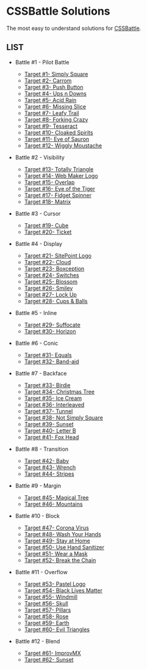# CSSBattle Solutions

The most easy to understand solutions for [CSSBattle](https://cssbattle.dev/).

## LIST

* Battle #1 - Pilot Battle

  * [Target #1- Simply Square](https://github.com/priyanshu020/css-battle-solutions/blob/main/%231-%20Simply%20Square.md)
  * [Target #2- Carrom](https://github.com/priyanshu020/css-battle-solutions/blob/main/%232-%20Carrom.md)
  * [Target #3- Push Button](https://github.com/priyanshu020/css-battle-solutions/blob/main/%233-%20Push%20Button.md)
  * [Target #4- Ups n Downs](https://github.com/priyanshu020/css-battle-solutions/blob/main/%234-%20Ups%20n%20Downs.md)
  * [Target #5- Acid Rain](https://github.com/priyanshu020/css-battle-solutions/blob/main/%235-%20Acid%20Rain.md)
  * [Target #6- Missing Slice](https://github.com/priyanshu020/css-battle-solutions/blob/main/%236-%20Missing%20Slice.md)
  * [Target #7- Leafy Trail](https://github.com/priyanshu020/css-battle-solutions/blob/main/%237-%20Leafy%20Trail.md)
  * [Target #8- Forking Crazy](https://github.com/priyanshu020/css-battle-solutions/blob/main/%238-%20Forking%20Crazy.md)
  * [Target #9- Tesseract](https://github.com/priyanshu020/css-battle-solutions/blob/main/%239-%20Tesseract.md)
  * [Target #10- Cloaked Spirits](https://github.com/priyanshu020/css-battle-solutions/blob/main/%2310-%20Cloaked%20Spirits.md)
  * [Target #11- Eye of Sauron](https://github.com/priyanshu020/css-battle-solutions/blob/main/%2311-%20Eye%20of%20Sauron.md)
  * [Target #12- Wiggly Moustache](https://github.com/priyanshu020/css-battle-solutions/blob/main/%2312-%20Wiggly%20Moustache.md)

* Battle #2 - Visibility

  * [Target #13- Totally Triangle](https://github.com/priyanshu020/css-battle-solutions/blob/main/%2313-%20Totally%20Triangle.md)
  * [Target #14- Web Maker Logo](https://github.com/priyanshu020/css-battle-solutions/blob/main/%2314-%20Web%20Maker%20Logo.md)
  * [Target #15- Overlap](https://github.com/priyanshu020/css-battle-solutions/blob/main/%2315-%20Overlap.md)
  * [Target #16- Eye of the Tiger](https://github.com/priyanshu020/css-battle-solutions/blob/main/%2316-%20Eye%20of%20the%20Tiger.md)
  * [Target #17- Fidget Spinner](https://github.com/priyanshu020/css-battle-solutions/blob/main/%2317-%20Fidget%20Spinner.md)
  * [Target #18- Matrix](https://github.com/priyanshu020/css-battle-solutions/blob/main/%2318-%20Matrix.md)

* Battle #3 - Cursor

  * [Target #19- Cube](https://github.com/priyanshu020/css-battle-solutions/blob/main/%2319-%20Cube.md)
  * [Target #20- Ticket](https://github.com/priyanshu020/css-battle-solutions/blob/main/%2320-%20Ticket.md)

* Battle #4 - Display

  * [Target #21- SitePoint Logo](https://github.com/priyanshu020/css-battle-solutions/blob/main/%2321-%20SitePoint%20Logo.md)
  * [Target #22- Cloud](https://github.com/priyanshu020/css-battle-solutions/blob/main/%2322-%20Cloud.md)
  * [Target #23- Boxception](https://github.com/priyanshu020/css-battle-solutions/blob/main/%2323-%20Boxception.md)
  * [Target #24- Switches](https://github.com/priyanshu020/css-battle-solutions/blob/main/%2324-%20Switches.md)
  * [Target #25- Blossom](https://github.com/priyanshu020/css-battle-solutions/blob/main/%2325-%20Blossom.md)
  * [Target #26- Smiley](https://github.com/priyanshu020/css-battle-solutions/blob/main/%2326-%20Smiley.md)
  * [Target #27- Lock Up](https://github.com/priyanshu020/css-battle-solutions/blob/main/%2327-%20Lock%20Up.md)
  * [Target #28- Cups & Balls](https://github.com/priyanshu020/css-battle-solutions/blob/main/%2328-%20Cups%20%26%20Balls.md)

* Battle #5 - Inline

  * [Target #29- Suffocate](https://github.com/priyanshu020/css-battle-solutions/blob/main/%2329-%20Suffocate.md)
  * [Target #30- Horizon](https://github.com/priyanshu020/css-battle-solutions/blob/main/%2330-%20Horizon.md)

* Battle #6 - Conic

  * [Target #31- Equals](https://github.com/priyanshu020/css-battle-solutions/blob/main/%2331-%20Equals.md)
  * [Target #32- Band-aid](https://github.com/priyanshu020/css-battle-solutions/blob/main/%2332-%20Band-aid.md)

* Battle #7 - Backface

  * [Target #33- Birdie](https://github.com/priyanshu020/css-battle-solutions/blob/main/%2333-%20Birdie.md)
  * [Target #34- Christmas Tree](https://github.com/priyanshu020/css-battle-solutions/blob/main/%2334-%20Christmas%20Tree.md)
  * [Target #35- Ice Cream](https://github.com/priyanshu020/css-battle-solutions/blob/main/%2335-%20Ice%20Cream.md)
  * [Target #36- Interleaved](https://github.com/priyanshu020/css-battle-solutions/blob/main/%2336-%20Interleaved.md)
  * [Target #37- Tunnel](https://github.com/priyanshu020/css-battle-solutions/blob/main/%2337-%20Tunnel.md)
  * [Target #38- Not Simply Square](https://github.com/priyanshu020/css-battle-solutions/blob/main/%2338-%20Not%20Simply%20Square.md)
  * [Target #39- Sunset](https://github.com/priyanshu020/css-battle-solutions/blob/main/%2339-%20Sunset.md)
  * [Target #40- Letter B](https://github.com/priyanshu020/css-battle-solutions/blob/main/%2340-%20Letter%20B.md)
  * [Target #41- Fox Head](https://github.com/priyanshu020/css-battle-solutions/blob/main/%2341-%20Fox%20Head.md)

* Battle #8 - Transition

  * [Target #42- Baby](https://github.com/priyanshu020/css-battle-solutions/blob/main/%2342-%20Baby.md)
  * [Target #43- Wrench](https://github.com/priyanshu020/css-battle-solutions/blob/main/%2343-%20Wrench.md)
  * [Target #44- Stripes](https://github.com/priyanshu020/css-battle-solutions/blob/main/%2344-%20Stripes.md)

* Battle #9 - Margin

  * [Target #45- Magical Tree](https://github.com/priyanshu020/css-battle-solutions/blob/main/%2345-%20Magical%20Tree.md)
  * [Target #46- Mountains](https://github.com/priyanshu020/css-battle-solutions/blob/main/%2346-%20Mountains.md)

* Battle #10 - Block

  * [Target #47- Corona Virus](https://github.com/priyanshu020/css-battle-solutions/blob/main/%2347-%20Corona%20Virus.md)
  * [Target #48- Wash Your Hands](https://github.com/priyanshu020/css-battle-solutions/blob/main/%2348-%20Wash%20Your%20Hands.md)
  * [Target #49- Stay at Home](https://github.com/priyanshu020/css-battle-solutions/blob/main/%2349-%20Stay%20at%20Home.md)
  * [Target #50- Use Hand Sanitizer](https://github.com/priyanshu020/css-battle-solutions/blob/main/%2350-%20Use%20Hand%20Sanitizer.md)
  * [Target #51- Wear a Mask](https://github.com/priyanshu020/css-battle-solutions/blob/main/%2351-%20Wear%20a%20Mask.md)
  * [Target #52- Break the Chain](https://github.com/priyanshu020/css-battle-solutions/blob/main/%2352-%20Break%20the%20Chain.md)

* Battle #11 - Overflow

  * [Target #53- Pastel Logo](https://github.com/priyanshu020/css-battle-solutions/blob/main/%2353-%20Pastel%20Logo.md)
  * [Target #54- Black Lives Matter](https://github.com/priyanshu020/css-battle-solutions/blob/main/%2354-%20Black%20Lives%20Matter.md)
  * [Target #55- Windmill](https://github.com/priyanshu020/css-battle-solutions/blob/main/%2355-%20Windmill.md)
  * [Target #56- Skull](https://github.com/priyanshu020/css-battle-solutions/blob/main/%2356-%20Skull.md)
  * [Target #57- Pillars](https://github.com/priyanshu020/css-battle-solutions/blob/main/%2357-%20Pillars.md)
  * [Target #58- Rose](https://github.com/priyanshu020/css-battle-solutions/blob/main/%2358-%20Rose.md)
  * [Target #59- Earth](https://github.com/priyanshu020/css-battle-solutions/blob/main/%2359-%20Earth.md)
  * [Target #60- Evil Triangles](https://github.com/priyanshu020/css-battle-solutions/blob/main/%2360-%20Evil%20Triangles.md)

* Battle #12 - Blend

  * [Target #61- ImprovMX](https://github.com/priyanshu020/css-battle-solutions/blob/main/%2361-%20ImprovMX.md)
  * [Target #62- Sunset](https://github.com/priyanshu020/css-battle-solutions/blob/main/%2362-%20Sunset.md)
